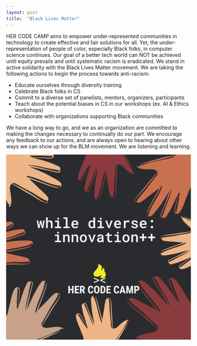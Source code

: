 ```yaml
---
layout: post
title:  "Black Lives Matter"
---
```

HER CODE CAMP aims to empower under-represented communities in technology to create effective and fair solutions for all. Yet, the under-representation of people of color, especially Black folks, in computer science continues. Our goal of a better tech world can NOT be achieved until equity prevails and until systematic racism is eradicated. We stand in active solidarity with the Black Lives Matter movement. We are taking the following actions to begin the process towards anti-racism:

- Educate ourselves through diversity training
- Celebrate Black folks in CS
- Commit to a diverse set of panelists, mentors, organizers, participants
- Teach about the potential biases in CS in our workshops (ex. AI & Ethics workshops)
- Collaborate with organizations supporting Black communities

We have a long way to go, and we as an organization are committed to making the changes necessary to continually do our part. We encourage any feedback to our actions, and are always open to hearing about other ways we can show up for the BLM movement. We are listening and learning.

![image](/assets/img/4.png)


